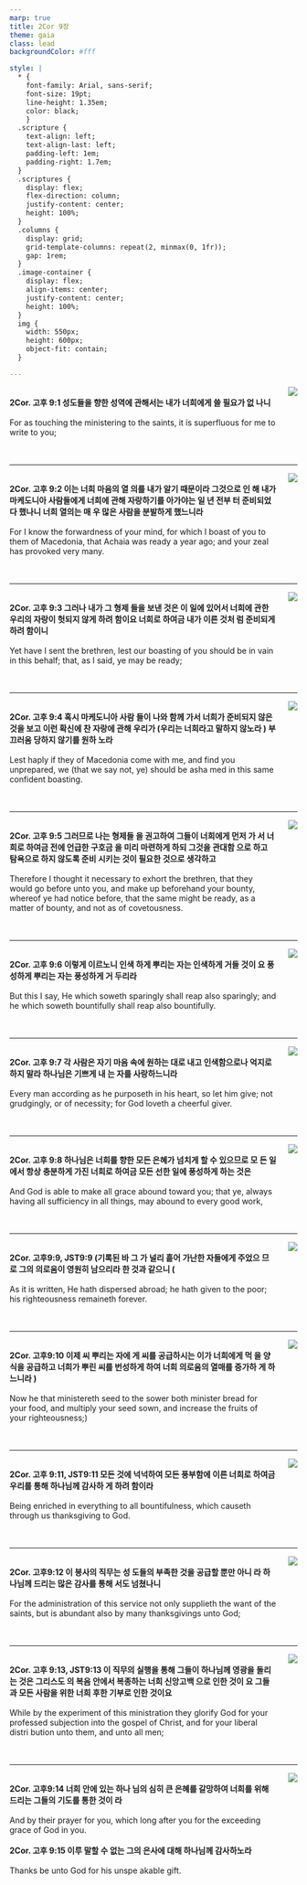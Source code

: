 ```yaml
---
marp: true
title: 2Cor 9장
theme: gaia
class: lead
backgroundColor: #fff

style: |
  * {
    font-family: Arial, sans-serif;
    font-size: 19pt;
    line-height: 1.35em;
    color: black;
    }
  .scripture {
    text-align: left;
    text-align-last: left;
    padding-left: 1em;
    padding-right: 1.7em;
  }
  .scriptures {
    display: flex;
    flex-direction: column;
    justify-content: center;
    height: 100%;
  }
  .columns {
    display: grid;
    grid-template-columns: repeat(2, minmax(0, 1fr));
    gap: 1rem;
  }
  .image-container {
    display: flex;
    align-items: center;
    justify-content: center;
    height: 100%;
  }
  img {
    width: 550px;
    height: 600px;
    object-fit: contain;
  }

---
```


<div class="columns">
  <div class="scriptures">
    <br>
    <div class="scripture">
      <b>2Cor. 고후 9:1 성도들을 향한 성역에 관해서는 내가 너희에게 쓸 필요가 없 나니 
      </b>
    </div>
    <br>
    <div class="scripture">For as touching the ministering to the saints, it is superfluous for me to write to you; 
    </div>
    <br>
    <div class="scripture">
      <b>
      </b>
    </div>
    <br>
    <div class="scripture">
    </div>         
  </div>
  <div class="image-container">
    <img src='../../pictures/picture_38.jpg'>
  </div>
</div>

---

<div class="columns">
  <div class="scriptures">
    <br>
    <div class="scripture">
      <b>2Cor. 고후 9:2 이는 너희 마음의 열 의를 내가 알기 때문이라 그것으로 인 해 내가 마케도니아 사람들에게 너희에 관해 자랑하기를 아가야는 일 년 전부 터 준비되었다 했나니 너희 열의는 매 우 많은 사람을 분발하게 했느니라 
      </b>
    </div>
    <br>
    <div class="scripture">For I know the forwardness of your mind, for which I boast of you to them of Macedonia, that Achaia was ready a year ago; and your zeal has provoked very many. 
    </div>
    <br>
    <div class="scripture">
      <b>
      </b>
    </div>
    <br>
    <div class="scripture">
    </div>         
  </div>
  <div class="image-container">
    <img src='../../pictures/picture_26.jpg'>
  </div>
</div>

---

<div class="columns">
  <div class="scriptures">
    <br>
    <div class="scripture">
      <b>2Cor. 고후 9:3 그러나 내가 그 형제 들을 보낸 것은 이 일에 있어서 너희에 관한 우리의 자랑이 헛되지 않게 하려 함이요 너희로 하여금 내가 이른 것처 럼 준비되게 하려 함이니 
      </b>
    </div>
    <br>
    <div class="scripture">Yet have I sent the brethren, lest our boasting of you should be in vain in this behalf; that, as I said, ye may be ready; 
    </div>
    <br>
    <div class="scripture">
      <b>
      </b>
    </div>
    <br>
    <div class="scripture">
    </div>         
  </div>
  <div class="image-container">
    <img src='../../pictures/picture_68.jpg'>
  </div>
</div>

---

<div class="columns">
  <div class="scriptures">
    <br>
    <div class="scripture">
      <b>2Cor. 고후 9:4 혹시 마케도니아 사람 들이 나와 함께 가서 너희가 준비되지 않은 것을 보고 이런 확신에 찬 자랑에 관해 우리가 (우리는 너희라고 말하지 않노라 ) 부끄러움 당하지 않기를 원하 노라 
      </b>
    </div>
    <br>
    <div class="scripture">Lest haply if they of Macedonia come with me, and find you unprepared, we (that we say not, ye) should be asha med in this same confident boasting. 
    </div>
    <br>
    <div class="scripture">
      <b>
      </b>
    </div>
    <br>
    <div class="scripture">
    </div>         
  </div>
  <div class="image-container">
    <img src='../../pictures/picture_55.jpg'>
  </div>
</div>

---

<div class="columns">
  <div class="scriptures">
    <br>
    <div class="scripture">
      <b>2Cor. 고후 9:5 그러므로 나는 형제들 을 권고하여 그들이 너희에게 먼저 가 서 너희로 하여금 전에 언급한 구호금 을 미리 마련하게 하되 그것을 관대함 으로 하고 탐욕으로 하지 않도록 준비 시키는 것이 필요한 것으로 생각하고 
      </b>
    </div>
    <br>
    <div class="scripture">Therefore I thought it necessary to exhort the brethren, that they would go before unto you, and make up beforehand your bounty, whereof ye had notice before, that the same might be ready, as a matter of bounty, and not as of covetousness. 
    </div>
    <br>
    <div class="scripture">
      <b>
      </b>
    </div>
    <br>
    <div class="scripture">
    </div>         
  </div>
  <div class="image-container">
    <img src='../../pictures/picture_138.jpg'>
  </div>
</div>

---

<div class="columns">
  <div class="scriptures">
    <br>
    <div class="scripture">
      <b>2Cor. 고후 9:6 이렇게 이르노니 인색 하게 뿌리는 자는 인색하게 거들 것이 요 풍성하게 뿌리는 자는 풍성하게 거 두리라 
      </b>
    </div>
    <br>
    <div class="scripture">But this I say, He which soweth sparingly shall reap also sparingly; and he which soweth bountifully shall reap also bountifully. 
    </div>
    <br>
    <div class="scripture">
      <b>
      </b>
    </div>
    <br>
    <div class="scripture">
    </div>         
  </div>
  <div class="image-container">
    <img src='../../pictures/picture_155.jpg'>
  </div>
</div>

---

<div class="columns">
  <div class="scriptures">
    <br>
    <div class="scripture">
      <b>2Cor. 고후 9:7 각 사람은 자기 마음 속에 원하는 대로 내고 인색함으로나 억지로 하지 말라 하나님은 기쁘게 내 는 자를 사랑하느니라 
      </b>
    </div>
    <br>
    <div class="scripture">Every man according as he purposeth in his heart, so let him give; not grudgingly, or of necessity; for God loveth a cheerful giver. 
    </div>
    <br>
    <div class="scripture">
      <b>
      </b>
    </div>
    <br>
    <div class="scripture">
    </div>         
  </div>
  <div class="image-container">
    <img src='../../pictures/picture_16.jpg'>
  </div>
</div>

---

<div class="columns">
  <div class="scriptures">
    <br>
    <div class="scripture">
      <b>2Cor. 고후 9:8 하나님은 너희를 향한 모든 은혜가 넘치게 할 수 있으므로 모 든 일에서 항상 충분하게 가진 너희로 하여금 모든 선한 일에 풍성하게 하는 것은 
      </b>
    </div>
    <br>
    <div class="scripture">And God is able to make all grace abound toward you; that ye, always having all sufficiency in all things, may abound to every good work, 
    </div>
    <br>
    <div class="scripture">
      <b>
      </b>
    </div>
    <br>
    <div class="scripture">
    </div>         
  </div>
  <div class="image-container">
    <img src='../../pictures/picture_116.jpg'>
  </div>
</div>

---

<div class="columns">
  <div class="scriptures">
    <br>
    <div class="scripture">
      <b>2Cor. 고후9:9, JST9:9 (기록된 바 그 가 널리 흩어 가난한 자들에게 주었으 므로 그의 의로움이 영원히 남으리라 한 것과 같으니 (
      </b>
    </div>
    <br>
    <div class="scripture">As it is written, He hath dispersed abroad; he hath given to the poor; his righteousness remaineth forever. 
    </div>
    <br>
    <div class="scripture">
      <b>
      </b>
    </div>
    <br>
    <div class="scripture">
    </div>         
  </div>
  <div class="image-container">
    <img src='../../pictures/picture_114.jpg'>
  </div>
</div>

---

<div class="columns">
  <div class="scriptures">
    <br>
    <div class="scripture">
      <b>2Cor. 고후9:10 이제 씨 뿌리는 자에 게 씨를 공급하시는 이가 너희에게 먹 을 양식을 공급하고 너희가 뿌린 씨를 번성하게 하여 너희 의로움의 열매를 증가하 게 하느니라 ) 
      </b>
    </div>
    <br>
    <div class="scripture">Now he that ministereth seed to the sower both minister bread for your food, and multiply your seed sown, and increase the fruits of your righteousness;) 
    </div>
    <br>
    <div class="scripture">
      <b>
      </b>
    </div>
    <br>
    <div class="scripture">
    </div>         
  </div>
  <div class="image-container">
    <img src='../../pictures/picture_167.jpg'>
  </div>
</div>

---

<div class="columns">
  <div class="scriptures">
    <br>
    <div class="scripture">
      <b>2Cor. 고후 9:11, JST9:11 모든 것에 넉넉하여 모든 풍부함에 이른 너희로 하여금 우리를 통해 하나님께 감사하 게 하려 함이라 
      </b>
    </div>
    <br>
    <div class="scripture">Being enriched in everything to all bountifulness, which causeth through us thanksgiving to God. 
    </div>
    <br>
    <div class="scripture">
      <b>
      </b>
    </div>
    <br>
    <div class="scripture">
    </div>         
  </div>
  <div class="image-container">
    <img src='../../pictures/picture_19.jpg'>
  </div>
</div>

---

<div class="columns">
  <div class="scriptures">
    <br>
    <div class="scripture">
      <b>2Cor. 고후9:12 이 봉사의 직무는 성 도들의 부족한 것을 공급할 뿐만 아니 라 하나님께 드리는 많은 감사를 통해 서도 넘쳤나니 
      </b>
    </div>
    <br>
    <div class="scripture">For the administration of this service not only supplieth the want of the saints, but is abundant also by many thanksgivings unto God; 
    </div>
    <br>
    <div class="scripture">
      <b>
      </b>
    </div>
    <br>
    <div class="scripture">
    </div>         
  </div>
  <div class="image-container">
    <img src='../../pictures/picture_142.jpg'>
  </div>
</div>

---

<div class="columns">
  <div class="scriptures">
    <br>
    <div class="scripture">
      <b>2Cor. 고후 9:13, JST9:13 이 직무의 실행을 통해 그들이 하나님께 영광을 돌리는 것은 그리스도 의 복음 안에서 복종하는 너희 신앙고백 으로 인한 것이 요 그들과 모든 사람을 위한 너희 후한 기부로 인한 것이요 
      </b>
    </div>
    <br>
    <div class="scripture">While by the experiment of this ministration they glorify God for your professed subjection into the gospel of Christ, and for your liberal distri bution unto them, and unto all men; 
    </div>
    <br>
    <div class="scripture">
      <b>
      </b>
    </div>
    <br>
    <div class="scripture">
    </div>         
  </div>
  <div class="image-container">
    <img src='../../pictures/picture_60.jpg'>
  </div>
</div>

---

<div class="columns">
  <div class="scriptures">
    <br>
    <div class="scripture">
      <b>2Cor. 고후9:14 너희 안에 있는 하나 님의 심히 큰 은혜를 갈망하여 너희를 위해 드리는 그들의 기도를 통한 것이 라 
      </b>
    </div>
    <br>
    <div class="scripture">And by their prayer for you, which long after you for the exceeding grace of God in you. 
    </div>
    <br>
    <div class="scripture">
      <b>2Cor. 고후 9:15 이루 말할 수 없는 그의 은사에 대해 하나님께 감사하노라 
      </b>
    </div>
    <br>
    <div class="scripture">Thanks be unto God for his unspe akable gift.
    </div>         
  </div>
  <div class="image-container">
    <img src='../../pictures/picture_101.jpg'>
  </div>
</div>

